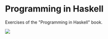 # Programming in Haskell

Exercises of the "Programming in Haskell" book.

![](http://www.cs.nott.ac.uk/~gmh/cover-med.jpg)
